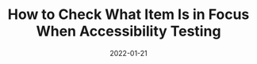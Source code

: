 ---
date: 2022-01-21
draft: true
tags:
  - accessibility
  - testing
target_url: https://giovanicamara.com/blog/how-to-check-what-item-is-in-focus-when-accessibility-testing/
title: How to Check What Item Is in Focus When Accessibility Testing
---